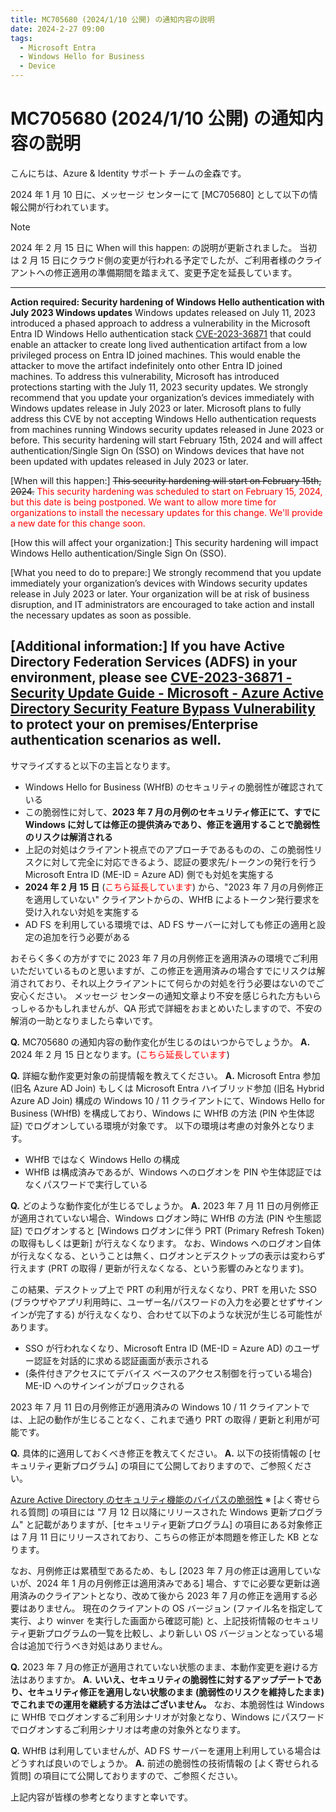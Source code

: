 ```yaml
---
title: MC705680 (2024/1/10 公開) の通知内容の説明 
date: 2024-2-27 09:00
tags:
  - Microsoft Entra
  - Windows Hello for Business
  - Device
---
```


# MC705680 (2024/1/10 公開) の通知内容の説明 

こんにちは、Azure & Identity サポート チームの金森です。

2024 年 1 月 10 日に、メッセージ センターにて [MC705680] として以下の情報公開が行われています。

> [!Note]
> 2024 年 2 月 15 日に When will this happen: の説明が更新されました。
> 当初は 2 月 15 日にクラウド側の変更が行われる予定でしたが、ご利用者様のクライアントへの修正適用の準備期間を踏まえて、変更予定を延長しています。

---
**Action required: Security hardening of Windows Hello authentication with July 2023 Windows updates**
Windows updates released on July 11, 2023 introduced a phased approach to address a vulnerability in the Microsoft Entra ID Windows Hello authentication stack [CVE-2023-36871](https://msrc.microsoft.com/update-guide/vulnerability/CVE-2023-36871) that could enable an attacker to create long lived authentication artifact from a low privileged process on Entra ID joined machines. This would enable the attacker to move the artifact indefinitely onto other Entra ID joined machines.
To address this vulnerability, Microsoft has introduced protections starting with the July 11, 2023 security updates. We strongly recommend that you update your organization’s devices immediately with Windows updates release in July 2023 or later.
Microsoft plans to fully address this CVE by not accepting Windows Hello authentication requests from machines running Windows security updates released in June 2023 or before. This security hardening will start February 15th, 2024 and will affect authentication/Single Sign On (SSO) on Windows devices that have not been updated with updates released in July 2023 or later.

[When will this happen:]
~~This security hardening will start on February 15th, 2024.~~
<span style="color: red; ">This security hardening was scheduled to start on February 15, 2024, but this date is being postponed. We want to allow more time for organizations to install the necessary updates for this change. We'll provide a new date for this change soon. </span>

[How this will affect your organization:]
This security hardening will impact Windows Hello authentication/Single Sign On (SSO).

[What you need to do to prepare:]
We strongly recommend that you update immediately your organization’s devices with Windows security updates release in July 2023 or later. Your organization will be at risk of business disruption, and IT administrators are encouraged to take action and install the necessary updates as soon as possible.

[Additional information:]
If you have Active Directory Federation Services (ADFS) in your environment, please see [CVE-2023-36871 - Security Update Guide - Microsoft - Azure Active Directory Security Feature Bypass Vulnerability](https://msrc.microsoft.com/update-guide/vulnerability/CVE-2023-36871) to protect your on premises/Enterprise authentication scenarios as well.
---

サマライズすると以下の主旨となります。

- Windows Hello for Business (WHfB) のセキュリティの脆弱性が確認されている
- この脆弱性に対して、**2023 年 7 月の月例のセキュリティ修正にて、すでに Windows に対しては修正の提供済みであり、修正を適用することで脆弱性のリスクは解消される**
- 上記の対処はクライアント視点でのアプローチであるものの、この脆弱性リスクに対して完全に対応できるよう、認証の要求先/トークンの発行を行う Microsoft Entra ID (ME-ID = Azure AD) 側でも対処を実施する
- **2024 年 2 月 15 日** (<span style="color: red; ">こちら延長しています</span>) から、"2023 年 7 月の月例修正を適用していない" クライアントからの、WHfB によるトークン発行要求を受け入れない対処を実施する
- AD FS を利用している環境では、AD FS サーバーに対しても修正の適用と設定の追加を行う必要がある

おそらく多くの方がすでに 2023 年 7 月の月例修正を適用済みの環境でご利用いただいているものと思いますが、この修正を適用済みの場合すでにリスクは解消されており、それ以上クライアントにて何らかの対処を行う必要はないのでご安心ください。
メッセージ センターの通知文章より不安を感じられた方もいらっしゃるかもしれませんが、QA 形式で詳細をおまとめいたしますので、不安の解消の一助となりましたら幸いです。


**Q.** MC705680 の通知内容の動作変化が生じるのはいつからでしょうか。
**A.** 2024 年 2 月 15 日となります。(<span style="color: red; ">こちら延長しています</span>)
 
**Q.** 詳細な動作変更対象の前提情報を教えてください。
**A.** Microsoft Entra 参加 (旧名 Azure AD Join) もしくは Microsoft Entra ハイブリッド参加 (旧名 Hybrid Azure AD Join) 構成の Windows 10 / 11 クライアントにて、Windows Hello for Business (WHfB) を構成しており、Windows に WHfB の方法 (PIN や生体認証) でログオンしている環境が対象です。
以下の環境は考慮の対象外となります。
 
- WHfB ではなく Windows Hello の構成
- WHfB は構成済みであるが、Windows へのログオンを PIN や生体認証ではなくパスワードで実行している
 
**Q.** どのような動作変化が生じるでしょうか。
**A.** 2023 年 7 月 11 日の月例修正が適用されていない場合、Windows ログオン時に WHfB の方法 (PIN や生態認証) でログオンすると [Windows ログオンに伴う PRT (Primary Refresh Token) の取得もしくは更新] が行えなくなります。
なお、Windows へのログオン自体が行えなくなる、ということは無く、ログオンとデスクトップの表示は変わらず行えます (PRT の取得 / 更新が行えなくなる、という影響のみとなります)。
 
この結果、デスクトップ上で PRT の利用が行えなくなり、PRT を用いた SSO (ブラウザやアプリ利用時に、ユーザー名/パスワードの入力を必要とせずサインインが完了する) が行えなくなり、合わせて以下のような状況が生じる可能性があります。
 
- SSO が行われなくなり、Microsoft Entra ID (ME-ID = Azure AD) のユーザー認証を対話的に求める認証画面が表示される
- (条件付きアクセスにてデバイス ベースのアクセス制御を行っている場合) ME-ID へのサインインがブロックされる

2023 年 7 月 11 日の月例修正が適用済みの Windows 10 / 11 クライアントでは、上記の動作が生じることなく、これまで通り PRT の取得 / 更新と利用が可能です。

**Q.** 具体的に適用しておくべき修正を教えてください。
**A.** 以下の技術情報の [セキュリティ更新プログラム] の項目にて公開しておりますので、ご参照ください。

[Azure Active Directory のセキュリティ機能のバイパスの脆弱性](https://msrc.microsoft.com/update-guide/vulnerability/CVE-2023-36871)
※ [よく寄せられる質問] の項目には "7 月 12 日以降にリリースされた Windows 更新プログラム" と記載がありますが、[セキュリティ更新プログラム] の項目にある対象修正は 7 月 11 日にリリースされており、こちらの修正が本問題を修正した KB となります。

なお、月例修正は累積型であるため、もし [2023 年 7 月の修正は適用していないが、2024 年 1 月の月例修正は適用済みである] 場合、すでに必要な更新は適用済みのクライアントとなり、改めて後から 2023 年 7 月の修正を適用する必要はありません。
現在のクライアントの OS バージョン (ファイル名を指定して実行、より winver を実行した画面から確認可能) と、上記技術情報のセキュリティ更新プログラムの一覧を比較し、より新しい OS バージョンとなっている場合は追加で行うべき対処はありません。

**Q.** 2023 年 7 月の修正が適用されていない状態のまま、本動作変更を避ける方法はありますか。
**A.** **いいえ、セキュリティの脆弱性に対するアップデートであり、セキュリティ修正を適用しない状態のまま (脆弱性のリスクを維持したまま) でこれまでの運用を継続する方法はございません。**
なお、本脆弱性は Windows に WHfB でログオンするご利用シナリオが対象となり、Windows にパスワードでログオンするご利用シナリオは考慮の対象外となります。

**Q.** WHfB は利用していませんが、AD FS サーバーを運用上利用している場合はどうすれば良いのでしょうか。
**A.** 前述の脆弱性の技術情報の [よく寄せられる質問] の項目にて公開しておりますので、ご参照ください。


上記内容が皆様の参考となりますと幸いです。
